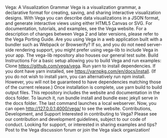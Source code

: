 Vega: A Visualization Grammar Vega is a visualization grammar, a declarative format for creating, saving, and sharing interactive visualization designs. With Vega you can describe data visualizations in a JSON format, and generate interactive views using either HTML5 Canvas or SVG. For documentation, tutorials, and examples, see the Vega website. For a description of changes between Vega 2 and later versions, please refer to the Vega Porting Guide. Are you using Vega in a web application built with a bundler such as Webpack or Browserify? If so, and you do not need server-side rendering support, you might prefer using vega-lib to include Vega in your app. The vega-lib repository also houses our general test suite. Build Instructions For a basic setup allowing you to build Vega and run examples: Clone https://github.com/vega/vega. Run yarn to install dependencies. If you dont have yarn installed, see https://yarnpkg.com/en/docs/install. (If you do not wish to install yarn, you can alternatively run npm install. However, you will not be guaranteed to have dependencies matching those of the current release.) Once installation is complete, use yarn build to build output files. This repository includes the website and documentation in the docs folder. To launch it, run bundle install and bundle exec jekyll serve in the docs folder. The last command launches a local webserver. Now, you can open http://127.0.0.1:4000/vega/ to see the website. Contributions, Development, and Support Interested in contributing to Vega? Please see our contribution and development guidelines, subject to our code of conduct. Looking for support, or interested in sharing examples and tips? Post to the Vega discussion forum or join the Vega slack organization!